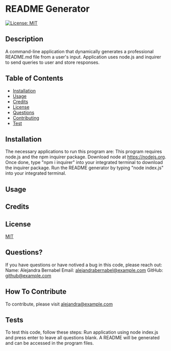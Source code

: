 # README Generator
[![License: MIT](https://img.shields.io/badge/License-MIT-yellow.svg)](https://opensource.org/licenses/MIT)

## Description

A command-line application that dynamically generates a professional README.md file from a user's input. Application uses node.js and inquirer to send queries to user and store responses.

## Table of Contents

- [Installation](#installation)
- [Usage](#usage)
- [Credits](#credits)
- [License](#license)
- [Questions](#questions?)
- [Contributing](#how-to-contribute)
- [Test](#tests)

## Installation

The necessary applications to run this program are:
This program requires node.js and the npm inquirer package. Download node at https://nodejs.org. Once done, type "npm i inquirer" into your integrated terminal to download the inquirer package. Run the README generator by typing "node index.js" into your integrated terminal.

## Usage



## Credits 



## License 

[MIT](https://choosealicense.com/licenses/mit/)

## Questions? 

If you have questions or have notived a bug in this code, please reach out:
Name: Alejandra Bernabel
Email: alejandrabernabel@example.com
GitHub: github@example.com

## How To Contribute 

To contribute, please visit alejandra@example.com

## Tests 

To test this code, follow these steps:
Run application using node index.js and press enter to leave all questions blank. A README will be generated and can be accessed in the program files.